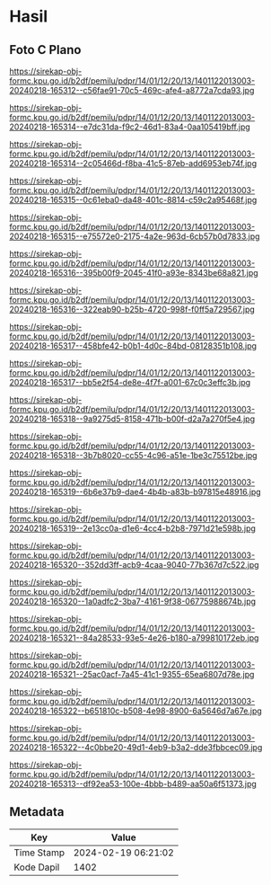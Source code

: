 # Hasil

## Foto C Plano

https://sirekap-obj-formc.kpu.go.id/b2df/pemilu/pdpr/14/01/12/20/13/1401122013003-20240218-165312--c56fae91-70c5-469c-afe4-a8772a7cda93.jpg

https://sirekap-obj-formc.kpu.go.id/b2df/pemilu/pdpr/14/01/12/20/13/1401122013003-20240218-165314--e7dc31da-f9c2-46d1-83a4-0aa105419bff.jpg

https://sirekap-obj-formc.kpu.go.id/b2df/pemilu/pdpr/14/01/12/20/13/1401122013003-20240218-165314--2c05466d-f8ba-41c5-87eb-add6953eb74f.jpg

https://sirekap-obj-formc.kpu.go.id/b2df/pemilu/pdpr/14/01/12/20/13/1401122013003-20240218-165315--0c61eba0-da48-401c-8814-c59c2a95468f.jpg

https://sirekap-obj-formc.kpu.go.id/b2df/pemilu/pdpr/14/01/12/20/13/1401122013003-20240218-165315--e75572e0-2175-4a2e-963d-6cb57b0d7833.jpg

https://sirekap-obj-formc.kpu.go.id/b2df/pemilu/pdpr/14/01/12/20/13/1401122013003-20240218-165316--395b00f9-2045-41f0-a93e-8343be68a821.jpg

https://sirekap-obj-formc.kpu.go.id/b2df/pemilu/pdpr/14/01/12/20/13/1401122013003-20240218-165316--322eab90-b25b-4720-998f-f0ff5a729567.jpg

https://sirekap-obj-formc.kpu.go.id/b2df/pemilu/pdpr/14/01/12/20/13/1401122013003-20240218-165317--458bfe42-b0b1-4d0c-84bd-08128351b108.jpg

https://sirekap-obj-formc.kpu.go.id/b2df/pemilu/pdpr/14/01/12/20/13/1401122013003-20240218-165317--bb5e2f54-de8e-4f7f-a001-67c0c3effc3b.jpg

https://sirekap-obj-formc.kpu.go.id/b2df/pemilu/pdpr/14/01/12/20/13/1401122013003-20240218-165318--9a9275d5-8158-471b-b00f-d2a7a270f5e4.jpg

https://sirekap-obj-formc.kpu.go.id/b2df/pemilu/pdpr/14/01/12/20/13/1401122013003-20240218-165318--3b7b8020-cc55-4c96-a51e-1be3c75512be.jpg

https://sirekap-obj-formc.kpu.go.id/b2df/pemilu/pdpr/14/01/12/20/13/1401122013003-20240218-165319--6b6e37b9-dae4-4b4b-a83b-b97815e48916.jpg

https://sirekap-obj-formc.kpu.go.id/b2df/pemilu/pdpr/14/01/12/20/13/1401122013003-20240218-165319--2e13cc0a-d1e6-4cc4-b2b8-7971d21e598b.jpg

https://sirekap-obj-formc.kpu.go.id/b2df/pemilu/pdpr/14/01/12/20/13/1401122013003-20240218-165320--352dd3ff-acb9-4caa-9040-77b367d7c522.jpg

https://sirekap-obj-formc.kpu.go.id/b2df/pemilu/pdpr/14/01/12/20/13/1401122013003-20240218-165320--1a0adfc2-3ba7-4161-9f38-06775988674b.jpg

https://sirekap-obj-formc.kpu.go.id/b2df/pemilu/pdpr/14/01/12/20/13/1401122013003-20240218-165321--84a28533-93e5-4e26-b180-a799810172eb.jpg

https://sirekap-obj-formc.kpu.go.id/b2df/pemilu/pdpr/14/01/12/20/13/1401122013003-20240218-165321--25ac0acf-7a45-41c1-9355-65ea6807d78e.jpg

https://sirekap-obj-formc.kpu.go.id/b2df/pemilu/pdpr/14/01/12/20/13/1401122013003-20240218-165322--b651810c-b508-4e98-8900-6a5646d7a67e.jpg

https://sirekap-obj-formc.kpu.go.id/b2df/pemilu/pdpr/14/01/12/20/13/1401122013003-20240218-165322--4c0bbe20-49d1-4eb9-b3a2-dde3fbbcec09.jpg

https://sirekap-obj-formc.kpu.go.id/b2df/pemilu/pdpr/14/01/12/20/13/1401122013003-20240218-165313--df92ea53-100e-4bbb-b489-aa50a6f51373.jpg


## Metadata

| Key        | Value               |
| ---------- | ------------------- |
| Time Stamp | 2024-02-19 06:21:02 |
| Kode Dapil | 1402                |



